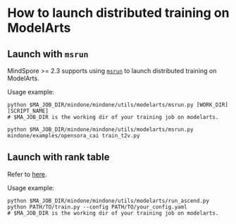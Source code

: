 # How to launch distributed training on ModelArts

## Launch with `msrun`

MindSpore >= 2.3 supports using [`msrun`](https://www.mindspore.cn/tutorials/experts/zh-CN/master/parallel/msrun_launcher.html) to launch distributed training on ModelArts.

Usage example:
```shell
python $MA_JOB_DIR/mindone/mindone/utils/modelarts/msrun.py [WORK_DIR] [SCRIPT_NAME]
# $MA_JOB_DIR is the working dir of your training job on modelarts.
```

```shell
python $MA_JOB_DIR/mindone/mindone/utils/modelarts/msrun.py mindone/examples/opensora_cai train_t2v.py
```

## Launch with rank table
Refer to [here](https://support.huaweicloud.com/bestpractice-modelarts/develop-modelarts-0120.html).

Usage example:
```shell
python $MA_JOB_DIR/mindone/mindone/utils/modelarts/run_ascend.py python PATH/TO/train.py --config PATH/TO/your_config.yaml
# $MA_JOB_DIR is the working dir of your training job on modelarts.
```
